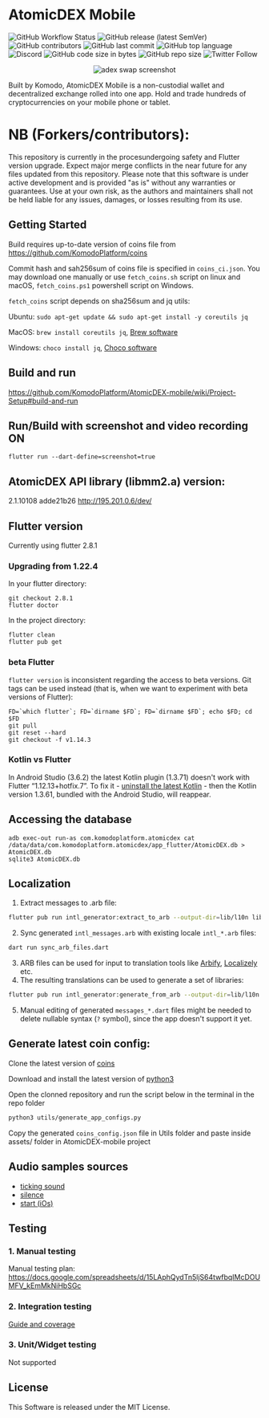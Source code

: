 
# AtomicDEX Mobile

![GitHub Workflow Status](https://img.shields.io/github/actions/workflow/status/komodoplatform/atomicdex-mobile/build.yml)
![GitHub release (latest SemVer)](https://img.shields.io/github/v/release/komodoplatform/atomicdex-mobile)
![GitHub contributors](https://img.shields.io/github/contributors-anon/komodoplatform/atomicdex-mobile)
![GitHub last commit](https://img.shields.io/github/last-commit/komodoplatform/atomicdex-mobile)
![GitHub top language](https://img.shields.io/github/languages/top/komodoplatform/atomicdex-mobile)
![Discord](https://img.shields.io/discord/412898016371015680)
![GitHub code size in bytes](https://img.shields.io/github/languages/code-size/komodoplatform/atomicdex-mobile)
![GitHub repo size](https://img.shields.io/github/repo-size/komodoplatform/atomicdex-mobile)
![Twitter Follow](https://img.shields.io/twitter/follow/komodoplatform?style=social)

<p align="center">
  <img src="https://user-images.githubusercontent.com/10762374/231314925-93ec93d2-63f7-4361-8d25-71c0e1bb3e38.png" alt="adex swap screenshot" />
</p>

Built by Komodo, AtomicDEX Mobile is a non-custodial wallet and decentralized exchange rolled into one app. Hold and trade hundreds of cryptocurrencies on your mobile phone or tablet.

# NB (Forkers/contributors):
This repository is currently in the procesundergoing safety and Flutter version upgrade. Expect major merge conflicts in the near future for any files updated from this repository. Please note that this software is under active development and is provided "as is" without any warranties or guarantees. Use at your own risk, as the authors and maintainers shall not be held liable for any issues, damages, or losses resulting from its use.

## Getting Started

Build requires up-to-date version of coins file from https://github.com/KomodoPlatform/coins

Commit hash and sah256sum of coins file is specified in `coins_ci.json`.
You may download one manually or use `fetch_coins.sh` script on linux and macOS,
 `fetch_coins.ps1` powershell script on Windows.

`fetch_coins` script depends on sha256sum and jq utils:

Ubuntu: `sudo apt-get update && sudo apt-get install -y coreutils jq`

MacOS: `brew install coreutils jq`, [Brew software](https://brew.sh/)

Windows: `choco install jq`, [Choco software](https://chocolatey.org/)


## Build and run

https://github.com/KomodoPlatform/AtomicDEX-mobile/wiki/Project-Setup#build-and-run


## Run/Build with screenshot and video recording ON

```
flutter run --dart-define=screenshot=true
```


## AtomicDEX API library (libmm2.a) version:

2.1.10108
adde21b26
http://195.201.0.6/dev/

## Flutter version

Currently using flutter 2.8.1

### Upgrading from 1.22.4

In your flutter directory:

```
git checkout 2.8.1
flutter doctor
```

In the project directory:

```
flutter clean
flutter pub get
```

### beta Flutter

`flutter version` is inconsistent regarding the access to beta versions.
Git tags can be used instead (that is, when we want to experiment with beta versions of Flutter):

    FD=`which flutter`; FD=`dirname $FD`; FD=`dirname $FD`; echo $FD; cd $FD
    git pull
    git reset --hard
    git checkout -f v1.14.3

### Kotlin vs Flutter

In Android Studio (3.6.2) the latest Kotlin plugin (1.3.71) doesn't work with Flutter “1.12.13+hotfix.7”. To fix it - [uninstall the latest Kotlin](https://github.com/flutter/flutter/issues/52077#issuecomment-600459786) - then the Kotlin version 1.3.61, bundled with the Android Studio, will reappear.

## Accessing the database

    adb exec-out run-as com.komodoplatform.atomicdex cat /data/data/com.komodoplatform.atomicdex/app_flutter/AtomicDEX.db > AtomicDEX.db
    sqlite3 AtomicDEX.db

## Localization

1. Extract messages to .arb file:
```bash
flutter pub run intl_generator:extract_to_arb --output-dir=lib/l10n lib/localizations.dart
```
2. Sync generated `intl_messages.arb` with existing locale `intl_*.arb` files:
```bash
dart run sync_arb_files.dart
```
3. ARB files can be used for input to translation tools like [Arbify](https://github.com/Arbify/Arbify), [Localizely](https://localizely.com/) etc.
4. The resulting translations can be used to generate a set of libraries:
```bash
flutter pub run intl_generator:generate_from_arb --output-dir=lib/l10n  lib/localizations.dart lib/l10n/intl_*.arb
```
5. Manual editing of generated `messages_*.dart` files might be needed to delete nullable syntax (`?` symbol), since the app doesn't support it yet.

## Generate latest coin config:

Clone the latest version of [coins](https://github.com/KomodoPlatform/coins)

Download and install the latest version of [python3](https://www.python.org/downloads/)

Open the clonned repository and run the script below in the terminal in the repo folder

```bash
python3 utils/generate_app_configs.py
```

Copy the generated `coins_config.json` file in Utils folder and paste inside assets/ folder in AtomicDEX-mobile project

## Audio samples sources

 - [ticking sound](https://freesound.org/people/FoolBoyMedia/sounds/264498/)
 - [silence](https://freesound.org/people/Mullabfuhr/sounds/540483/)
 - [start (iOs)](https://freesound.org/people/pizzaiolo/sounds/320664/)

 ## Testing

 ### 1. Manual testing
 Manual testing plan:
 https://docs.google.com/spreadsheets/d/15LAphQydTn5ljS64twfbqIMcDOUMFV_kEmMkNiHbSGc

 ### 2. Integration testing
 [Guide and coverage](integration_test/README.md)

 ### 3. Unit/Widget testing
 Not supported

## License

This Software is released under the MIT License.
